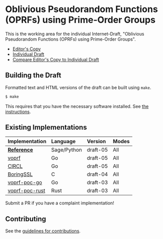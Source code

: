 # Oblivious Pseudorandom Functions (OPRFs) using Prime-Order Groups

This is the working area for the individual Internet-Draft, "Oblivious Pseudorandom Functions (OPRFs) using Prime-Order Groups".

* [Editor's Copy](https://cfrg.github.io/draft-irtf-cfrg-voprf/#go.draft-irtf-cfrg-voprf.html)
* [Individual Draft](https://tools.ietf.org/html/draft-irtf-cfrg-voprf)
* [Compare Editor's Copy to Individual Draft](https://cfrg.github.io/draft-irtf-cfrg-voprf/#go.draft-irtf-cfrg-voprf.diff)

## Building the Draft

Formatted text and HTML versions of the draft can be built using `make`.

```sh
$ make
```

This requires that you have the necessary software installed.  See
[the instructions](https://github.com/martinthomson/i-d-template/blob/master/doc/SETUP.md).

## Existing Implementations

| Implementation                                                            | Language | Version  | Modes  |
| ------------------------------------------------------------------------- |:---------|:---------|:-------|
| [**Reference**](https://github.com/cfrg/draft-irtf-cfrg-voprf/tree/master/poc)        | Sage/Python | draft-05 | All |
| [voprf](https://github.com/bytemare/voprf/)                               | Go       | draft-05 | All    |
| [CIRCL](https://github.com/cloudflare/circl/)                             | Go       | draft-05 | All    |
| [BoringSSL](https://boringssl.googlesource.com/boringssl/+/refs/heads/master/crypto/trust_token/) | C       | draft-04 | All    |
| [voprf-poc-go](https://github.com/alxdavids/voprf-poc/tree/master/go)     | Go       | draft-03 | All    |
| [voprf-poc-rust](https://github.com/alxdavids/voprf-poc/tree/master/rust) | Rust     | draft-03 | All    |

Submit a PR if you have a complaint implementation!

## Contributing

See the
[guidelines for contributions](https://github.com/cfrg/draft-irtf-cfrg-voprf/blob/master/CONTRIBUTING.md).
